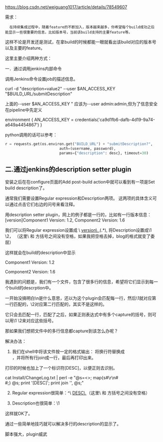 https://blog.csdn.net/weiguang1017/article/details/78549607

需求：

      在持续集成过程中，随着feature的不断加入，版本越来越多，你希望每个build成功之后能显示一些很重要的信息，比如版本号，当前该build支持的主要feature等。

这样不论是开发还是测试，在拿build的时候都能一眼就看出该build对应的版本号以及主要的feature。



这里主要介绍两种方式：

一．通过调用jenkins内部命令

调用Jenkins命令设置job的描述信息。

curl -d "description=value2" --user $AN_ACCESS_KEY "$BUILD_URL/submitDescription"

上面的--user $AN_ACCESS_KEY " 应该为--user admin:admin,但为了信息安全在pipeline中先定义

environment {
    AN_ACCESS_KEY = credentials('ca9d1fb6-dafb-4d19-9a74-a649a4454867')
    }



python调用的话可以参考：

```py
r = requests.get(os.environ.get("BUILD_URL") + "submitDescription?",
                         auth=(username, password),
                         params={"description": desc}, timeout=30)
```

## 二.通过jenkins的description setter plugin

   

安装之后在在configure页面的Add post-build action中就可以看到有一项是Set build description了。

通常我们需要设置Regular expression和Description两项。 这两项的具体含义可以通过点击它们右边的问号来看注释。



用description setter plugin，网上的例子都是一行的，比如有一行版本信息：[version]Component1 Version: 1.2, Component2 Version: 1.6

我们可以将Regular expression设置成 \ [version\ ](.*),(.*), 将Description设置成\1<br>\2，     （这里\ 和 方括号之间没有空格，如果我把空格去掉，blog的格式就变了委屈）

这样就会在build的description中显示

Component1 Version: 1.2

Component2 Version: 1.6




我遇到的问题是，我们有一个文件，包含了很多行的信息，希望将它们显示到每一个build的descrption中。

一开始没搞明白\n是什么意思，还以为这个plugin会匹配每一行，然后\1就对应第一行匹配的，\2对应第二行匹配的，其实不是这样的。

它只会去匹配一行，匹配了之后，如果正则表达式中有多个capture的括号，则可以用\1 \2来对应这些括号。

那如果我们想把文件中的多行信息都capture到该怎么办呢？



解决办法：
1. 我们在shell中将该文件按一定的格式输出： 将换行符替换成<br>，并将所有行join成一行，最后再打印出来。

打印的时候也加上了一个标识符[DESC]，以便正则去识别。

cat Install/ChangeLog.txt | perl -e "@s=<>; map{s#\r\n#<br>#;} @s; print '[DESC]'; print join '', @s;"



2. Regular expression很简单：^\ [DESC\ ](.*)                （这里\ 和 方括号之间没有空格）

3. Description也很简单：\1



这样就OK了。

通过一些简单地技巧就可以解决多行的description的显示了。

脚本强大，plugin威武
